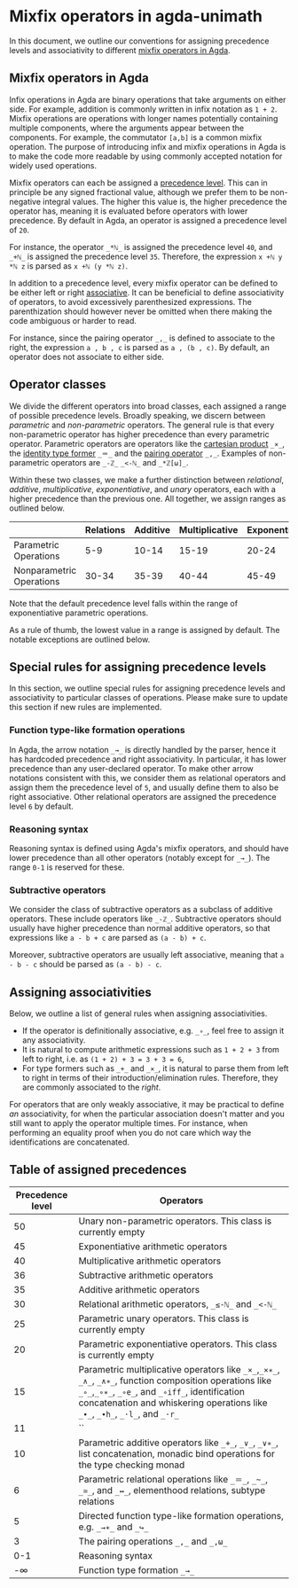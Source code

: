 # Mixfix operators in agda-unimath

In this document, we outline our conventions for assigning precedence levels and
associativity to different
[mixfix operators in Agda](https://agda.readthedocs.io/en/v2.6.3.20230805/language/mixfix-operators.html).

## Mixfix operators in Agda

Infix operations in Agda are binary operations that take arguments on either
side. For example, addition is commonly written in infix notation as `1 + 2`.
Mixfix operations are operations with longer names potentially containing
multiple components, where the arguments appear between the components. For
example, the commutator `[a,b]` is a common mixfix operation. The purpose of
introducing infix and mixfix operations in Agda is to make the code more
readable by using commonly accepted notation for widely used operations.

Mixfix operators can each be assigned a
[precedence level](https://agda.readthedocs.io/en/v2.6.3.20230805/language/mixfix-operators.html#precedence).
This can in principle be any signed fractional value, although we prefer them to
be non-negative integral values. The higher this value is, the higher precedence
the operator has, meaning it is evaluated before operators with lower
precedence. By default in Agda, an operator is assigned a precedence level of
`20`.

For instance, the operator `_*ℕ_` is assigned the precedence level `40`, and
`_+ℕ_` is assigned the precedence level `35`. Therefore, the expression
`x +ℕ y *ℕ z` is parsed as `x +ℕ (y *ℕ z)`.

In addition to a precedence level, every mixfix operator can be defined to be
either left or right
[associative](https://agda.readthedocs.io/en/v2.6.3.20230805/language/mixfix-operators.html#associativity).
It can be beneficial to define associativity of operators, to avoid excessively
parenthesized expressions. The parenthization should however never be omitted
when there making the code ambiguous or harder to read.

For instance, since the pairing operator `_,_` is defined to associate to the
right, the expression `a , b , c` is parsed as `a , (b , c)`. By default, an
operator does not associate to either side.

## Operator classes

We divide the different operators into broad classes, each assigned a range of
possible precedence levels. Broadly speaking, we discern between _parametric_
and _non-parametric_ operators. The general rule is that every non-parametric
operator has higher precedence than every parametric operator. Parametric
operators are operators like the
[cartesian product](foundation-core.cartesian-product-types.md) `_×_`, the
[identity type former](foundation-core.identity-types.md) `_＝_` and the
[pairing operator](foundation.dependent-pair-types.md) `_,_`. Examples of
non-parametric operators are `_-ℤ_` `_<-ℕ_` and `_*ℤ[ω]_`.

Within these two classes, we make a further distinction between _relational_,
_additive_, _multiplicative_, _exponentiative_, and _unary_ operators, each with
a higher precedence than the previous one. All together, we assign ranges as
outlined below.

|                          | Relations | Additive | Multiplicative | Exponentiative | Unary |
| ------------------------ | --------- | -------- | -------------- | -------------- | ----- |
| Parametric Operations    | 5-9       | 10-14    | 15-19          | 20-24          | 25-29 |
| Nonparametric Operations | 30-34     | 35-39    | 40-44          | 45-49          | 50-54 |

Note that the default precedence level falls within the range of exponentiative
parametric operations.

As a rule of thumb, the lowest value in a range is assigned by default. The
notable exceptions are outlined below.

## Special rules for assigning precedence levels

In this section, we outline special rules for assigning precedence levels and
associativity to particular classes of operations. Please make sure to update
this section if new rules are implemented.

### Function type-like formation operations

In Agda, the arrow notation `_→_` is directly handled by the parser, hence it
has hardcoded precedence and right associativity. In particular, it has lower
precedence than any user-declared operator. To make other arrow notations
consistent with this, we consider them as relational operators and assign them
the precedence level of `5`, and usually define them to also be right
associative. Other relational operators are assigned the precedence level `6` by
default.

### Reasoning syntax

Reasoning syntax is defined using Agda's mixfix operators, and should have lower
precedence than all other operators (notably except for `_→_`). The range `0-1`
is reserved for these.

### Subtractive operators

We consider the class of subtractive operators as a subclass of additive
operators. These include operators like `_-ℤ_`. Subtractive operators should
usually have higher precedence than normal additive operators, so that
expressions like `a - b + c` are parsed as `(a - b) + c`.

Moreover, subtractive operators are usually left associative, meaning that
`a - b - c` should be parsed as `(a - b) - c`.

## Assigning associativities

Below, we outline a list of general rules when assigning associativities.

- If the operator is definitionally associative, e.g. `_∘_`, feel free to assign
  it any associativity.
- It is natural to compute arithmetic expressions such as `1 + 2 + 3` from left
  to right, i.e. as `(1 + 2) + 3 = 3 + 3 = 6`,
- For type formers such as `_+_` and `_×_`, it is natural to parse them from
  left to right in terms of their introduction/elimination rules. Therefore,
  they are commonly associated to the _right_.

For operators that are only weakly associative, it may be practical to define
_an_ associativity, for when the particular association doesn't matter and you
still want to apply the operator multiple times. For instance, when performing
an equality proof when you do not care which way the identifications are
concatenated.

## Table of assigned precedences

| Precedence level | Operators                                                                                                                                                                                                                                    |
| ---------------- | -------------------------------------------------------------------------------------------------------------------------------------------------------------------------------------------------------------------------------------------- |
| 50               | Unary non-parametric operators. This class is currently empty                                                                                                                                                                                |
| 45               | Exponentiative arithmetic operators                                                                                                                                                                                                          |
| 40               | Multiplicative arithmetic operators                                                                                                                                                                                                          |
| 36               | Subtractive arithmetic operators                                                                                                                                                                                                             |
| 35               | Additive arithmetic operators                                                                                                                                                                                                                |
| 30               | Relational arithmetic operators, `_≤-ℕ_` and `_<-ℕ_`                                                                                                                                                                                         |
| 25               | Parametric unary operators. This class is currently empty                                                                                                                                                                                    |
| 20               | Parametric exponentiative operators. This class is currently empty                                                                                                                                                                           |
| 15               | Parametric multiplicative operators like `_×_`,`_×∗_`, `_∧_`, `_∧∗_`, function composition operations like `_∘_`,`_∘∗_`, `_∘e_`, and `_∘iff_`, identification concatenation and whiskering operations like `_∙_`, `_∙h_`, `_·l_`, and `_·r_` |
| 11               | ``                                                                                                                                                                                                                                           |
| 10               | Parametric additive operators like `_+_`, `_∨_`, `_∨∗_`, list concatenation, monadic bind operations for the type checking monad                                                                                                             |
| 6                | Parametric relational operations like `_＝_`, `_~_`, `_≃_`, and `_↔_`, elementhood relations, subtype relations                                                                                                                              |
| 5                | Directed function type-like formation operations, e.g. `_→∗_` and `_↪_`                                                                                                                                                                      |
| 3                | The pairing operations `_,_` and `_,ω_`                                                                                                                                                                                                      |
| 0-1              | Reasoning syntax                                                                                                                                                                                                                             |
| -∞               | Function type formation `_→_`                                                                                                                                                                                                                |
